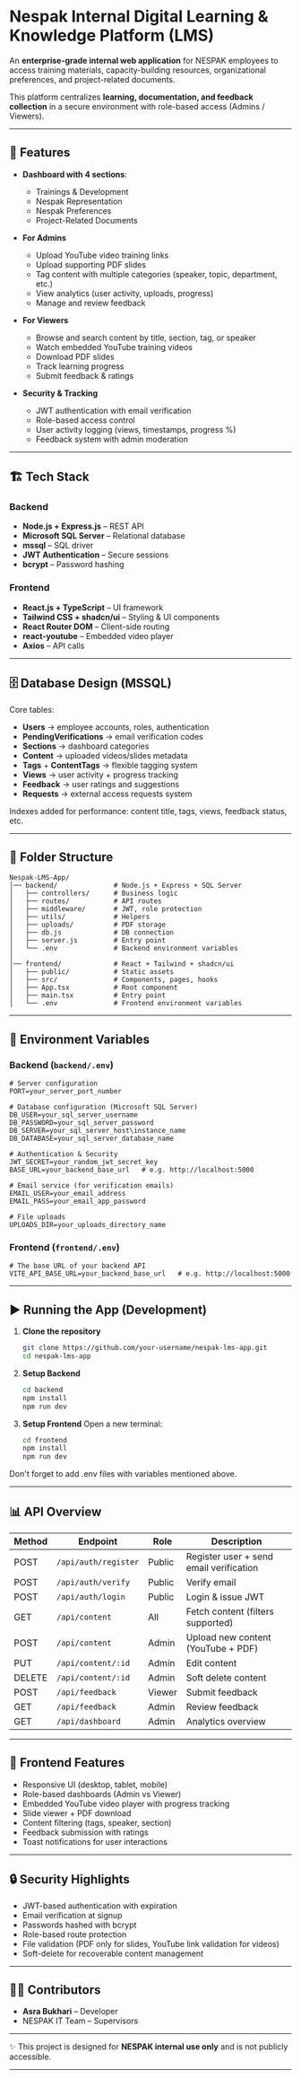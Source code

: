 # Nespak Internal Digital Learning & Knowledge Platform (LMS)

An **enterprise-grade internal web application** for NESPAK employees to access training materials, capacity-building resources, organizational preferences, and project-related documents.

This platform centralizes **learning, documentation, and feedback collection** in a secure environment with role-based access (Admins / Viewers).

---

## 🚀 Features

- **Dashboard with 4 sections**:

  - Trainings & Development
  - Nespak Representation
  - Nespak Preferences
  - Project-Related Documents

- **For Admins**

  - Upload YouTube video training links
  - Upload supporting PDF slides
  - Tag content with multiple categories (speaker, topic, department, etc.)
  - View analytics (user activity, uploads, progress)
  - Manage and review feedback

- **For Viewers**

  - Browse and search content by title, section, tag, or speaker
  - Watch embedded YouTube training videos
  - Download PDF slides
  - Track learning progress
  - Submit feedback & ratings

- **Security & Tracking**

  - JWT authentication with email verification
  - Role-based access control
  - User activity logging (views, timestamps, progress %)
  - Feedback system with admin moderation

---

## 🏗️ Tech Stack

### Backend

- **Node.js + Express.js** – REST API
- **Microsoft SQL Server** – Relational database
- **mssql** – SQL driver
- **JWT Authentication** – Secure sessions
- **bcrypt** – Password hashing

### Frontend

- **React.js + TypeScript** – UI framework
- **Tailwind CSS + shadcn/ui** – Styling & UI components
- **React Router DOM** – Client-side routing
- **react-youtube** – Embedded video player
- **Axios** – API calls

---

## 🗄️ Database Design (MSSQL)

Core tables:

- **Users** → employee accounts, roles, authentication
- **PendingVerifications** → email verification codes
- **Sections** → dashboard categories
- **Content** → uploaded videos/slides metadata
- **Tags** + **ContentTags** → flexible tagging system
- **Views** → user activity + progress tracking
- **Feedback** → user ratings and suggestions
- **Requests** → external access requests system

Indexes added for performance: content title, tags, views, feedback status, etc.

---

## 📂 Folder Structure

```
Nespak-LMS-App/
│── backend/              # Node.js + Express + SQL Server
│   ├── controllers/      # Business logic
│   ├── routes/           # API routes
│   ├── middleware/       # JWT, role protection
│   ├── utils/            # Helpers
│   ├── uploads/          # PDF storage
│   ├── db.js             # DB connection
│   ├── server.js         # Entry point
│   └── .env              # Backend environment variables
│
│── frontend/             # React + Tailwind + shadcn/ui
│   ├── public/           # Static assets
│   ├── src/              # Components, pages, hooks
│   ├── App.tsx           # Root component
│   ├── main.tsx          # Entry point
│   └── .env              # Frontend environment variables
```

---

## 🔑 Environment Variables

### Backend (`backend/.env`)

```env
# Server configuration
PORT=your_server_port_number

# Database configuration (Microsoft SQL Server)
DB_USER=your_sql_server_username
DB_PASSWORD=your_sql_server_password
DB_SERVER=your_sql_server_host\instance_name
DB_DATABASE=your_sql_server_database_name

# Authentication & Security
JWT_SECRET=your_random_jwt_secret_key
BASE_URL=your_backend_base_url   # e.g. http://localhost:5000

# Email service (for verification emails)
EMAIL_USER=your_email_address
EMAIL_PASS=your_email_app_password

# File uploads
UPLOADS_DIR=your_uploads_directory_name

```

### Frontend (`frontend/.env`)

```env
# The base URL of your backend API
VITE_API_BASE_URL=your_backend_base_url   # e.g. http://localhost:5000
```

---

## ▶️ Running the App (Development)

1. **Clone the repository**

   ```bash
   git clone https://github.com/your-username/nespak-lms-app.git
   cd nespak-lms-app
   ```

2. **Setup Backend**

   ```bash
   cd backend
   npm install
   npm run dev
   ```


3. **Setup Frontend**
   Open a new terminal:

   ```bash
   cd frontend
   npm install
   npm run dev
   ```

  Don't forget to add .env files with variables mentioned above.

---

## 📊 API Overview

| Method | Endpoint             | Role   | Description                             |
| ------ | -------------------- | ------ | --------------------------------------- |
| POST   | `/api/auth/register` | Public | Register user + send email verification |
| POST   | `/api/auth/verify`   | Public | Verify email                            |
| POST   | `/api/auth/login`    | Public | Login & issue JWT                       |
| GET    | `/api/content`       | All    | Fetch content (filters supported)       |
| POST   | `/api/content`       | Admin  | Upload new content (YouTube + PDF)      |
| PUT    | `/api/content/:id`   | Admin  | Edit content                            |
| DELETE | `/api/content/:id`   | Admin  | Soft delete content                     |
| POST   | `/api/feedback`      | Viewer | Submit feedback                         |
| GET    | `/api/feedback`      | Admin  | Review feedback                         |
| GET    | `/api/dashboard`     | Admin  | Analytics overview                      |

---

## 📱 Frontend Features

- Responsive UI (desktop, tablet, mobile)
- Role-based dashboards (Admin vs Viewer)
- Embedded YouTube video player with progress tracking
- Slide viewer + PDF download
- Content filtering (tags, speaker, section)
- Feedback submission with ratings
- Toast notifications for user interactions

---

## 🔒 Security Highlights

- JWT-based authentication with expiration
- Email verification at signup
- Passwords hashed with bcrypt
- Role-based route protection
- File validation (PDF only for slides, YouTube link validation for videos)
- Soft-delete for recoverable content management


---

## 👩‍💻 Contributors

- **Asra Bukhari** – Developer
- NESPAK IT Team – Supervisors

---

✨ This project is designed for **NESPAK internal use only** and is not publicly accessible.

---
